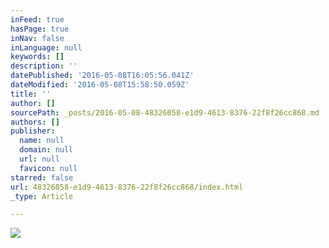 ```yaml
---
inFeed: true
hasPage: true
inNav: false
inLanguage: null
keywords: []
description: ''
datePublished: '2016-05-08T16:05:56.041Z'
dateModified: '2016-05-08T15:58:50.059Z'
title: ''
author: []
sourcePath: _posts/2016-05-08-48326058-e1d9-4613-8376-22f8f26cc868.md
authors: []
publisher:
  name: null
  domain: null
  url: null
  favicon: null
starred: false
url: 48326058-e1d9-4613-8376-22f8f26cc868/index.html
_type: Article

---
```

![](https://the-grid-user-content.s3-us-west-2.amazonaws.com/a5e0e744-1057-4324-867e-8fa820c2b66f.jpg)